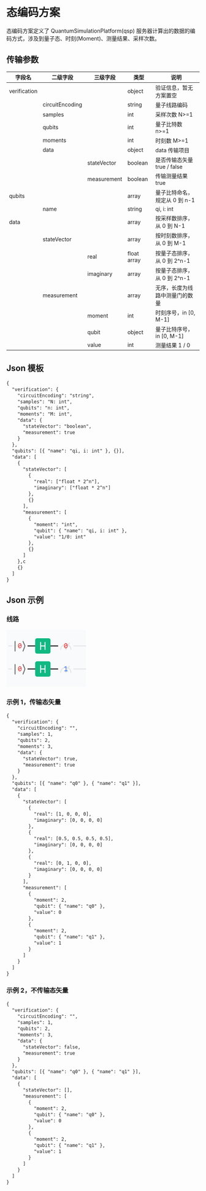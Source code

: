 # 态编码方案

态编码方案定义了 QuantumSimulationPlatform(qsp) 服务器计算出的数据的编码方式，涉及到量子态、时刻(Moment)、测量结果、采样次数。

## 传输参数

| 字段名       | 二级字段        | 三级字段    | 类型        | 说明                           |
| ------------ | --------------- | ----------- | ----------- | ------------------------------ |
| verification |                 |             | object      | 验证信息，暂无方案置空         |
|              | circuitEncoding |             | string      | 量子线路编码                   |
|              | samples         |             | int         | 采样次数 N>=1                  |
|              | qubits          |             | int         | 量子比特数 n>=1                |
|              | moments         |             | int         | 时刻数 M>=1                    |
|              | data            |             | object      | data 传输项目                  |
|              |                 | stateVector | boolean     | 是否传输态矢量 true / false    |
|              |                 | measurement | boolean     | 传输测量结果 true              |
| qubits       |                 |             | array       | 量子比特命名，规定从 0 到 n-1  |
|              | name            |             | string      | qi, i: int                     |
| data         |                 |             | array       | 按采样数排序，从 0 到 N-1      |
|              | stateVector     |             | array       | 按时刻数排序，从 0 到 M-1      |
|              |                 | real        | float array | 按量子态排序，从 0 到 2^n-1    |
|              |                 | imaginary   | array       | 按量子态排序，从 0 到 2^n-1    |
|              | measurement     |             | array       | 无序，长度为线路中测量门的数量 |
|              |                 | moment      | int         | 时刻序号，in [0, M-1]          |
|              |                 | qubit       | object      | 量子比特序号，in [0, M-1]      |
|              |                 | value       | int         | 测量结果 1 / 0                 |

## Json 模板

```
{
  "verification": {
    "circuitEncoding": "string",
    "samples": "N: int",
    "qubits": "n: int",
    "moments": "M: int",
    "data": {
      "stateVector": "boolean",
      "measurement": true
    }
  },
  "qubits": [{ "name": "qi, i: int" }, {}],
  "data": [
    {
      "stateVector": [
        {
          "real": ["float * 2^n"],
          "imaginary": ["float * 2^n"]
        },
        {}
      ],
      "measurement": [
        {
          "moment": "int",
          "qubit": { "name": "qi, i: int" },
          "value": "1/0: int"
        },
        {}
      ]
    },c
    {}
  ]
}
```

## Json 示例

### 线路

![](../img/state_example.jpg)

### 示例 1，传输态矢量

```
{
  "verification": {
    "circuitEncoding": "",
    "samples": 1,
    "qubits": 2,
    "moments": 3,
    "data": {
      "stateVector": true,
      "measurement": true
    }
  },
  "qubits": [{ "name": "q0" }, { "name": "q1" }],
  "data": [
    {
      "stateVector": [
        {
          "real": [1, 0, 0, 0],
          "imaginary": [0, 0, 0, 0]
        },
        {
          "real": [0.5, 0.5, 0.5, 0.5],
          "imaginary": [0, 0, 0, 0]
        },
        {
          "real": [0, 1, 0, 0],
          "imaginary": [0, 0, 0, 0]
        }
      ],
      "measurement": [
        {
          "moment": 2,
          "qubit": { "name": "q0" },
          "value": 0
        },
        {
          "moment": 2,
          "qubit": { "name": "q1" },
          "value": 1
        }
      ]
    }
  ]
}
```

### 示例 2，不传输态矢量

```
{
  "verification": {
    "circuitEncoding": "",
    "samples": 1,
    "qubits": 2,
    "moments": 3,
    "data": {
      "stateVector": false,
      "measurement": true
    }
  },
  "qubits": [{ "name": "q0" }, { "name": "q1" }],
  "data": [
    {
      "stateVector": [],
      "measurement": [
        {
          "moment": 2,
          "qubit": { "name": "q0" },
          "value": 0
        },
        {
          "moment": 2,
          "qubit": { "name": "q1" },
          "value": 1
        }
      ]
    }
  ]
}
```
